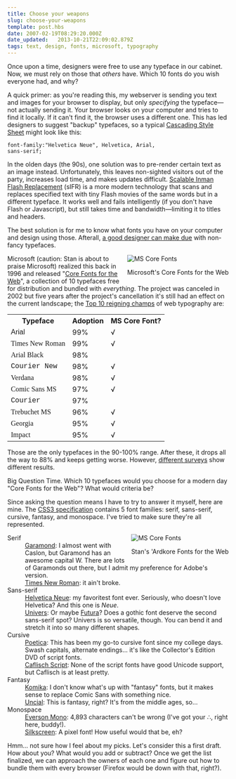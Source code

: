```yaml
---
title: Choose your weapons
slug: choose-your-weapons
template: post.hbs
date: 2007-02-19T08:29:20.000Z
date_updated:   2013-10-21T22:09:02.879Z
tags: text, design, fonts, microsoft, typography
---
```


Once upon a time, designers were free to use any typeface in our cabinet. Now, we must rely on those that <em>others</em> have. Which 10 fonts do you wish everyone had, and why?<!--more-->

A quick primer: as you're reading this, my webserver is sending you text and images for your browser to display, but only <em>specifying</em> the typeface&mdash;not actually sending it. Your browser looks on your computer and tries to find it locally. If it can't find it, the browser uses a different one. This has led designers to suggest "backup" typefaces, so a typical <a href="http://www.w3.org/Style/CSS/" title="CSS from the W3C">Cascading Style Sheet</a> might look like this:

<code>font-family:"Helvetica Neue", Helvetica, Arial, sans-serif;</code>

In the olden days (the 90s), one solution was to pre-render certain text as an image instead. Unfortunately, this leaves non-sighted visitors out of the party, increases load time, and makes updates difficult. <a href="http://www.mikeindustries.com/sifr/" title="sIFR from Mike Davidson">Scalable Inman Flash Replacement</a> (sIFR) is a more modern technology that scans and replaces specified text with tiny Flash movies of the same words but in a different typeface. It works well and fails intelligently (if you don't have Flash or Javascript), but still takes time and bandwidth&mdash;limiting it to titles and headers.

The best solution is for me to know what fonts you have on your computer and design using those. Afterall, <a href="http://www.informationarchitects.jp/the-web-is-all-about-typography-period" title="iA's now famous 'Web Design is 95% Typography">a good designer can make due</a> with non-fancy typefaces.

<div class="pullquote" style="float:right;"><img class="content" src="/wp-content/uploads/2007/02/mscorefonts.jpg" alt="MS Core Fonts"/><p class="small">Microsoft's Core Fonts for the Web</p></div>

Microsoft (caution: Stan is about to praise Microsoft) realized this back in 1996 and released "<a href="http://en.wikipedia.org/wiki/Core_fonts_for_the_Web" title="Core fonts for the web on Wikipedia">Core Fonts for the Web</a>", a collection of 10 typefaces free for distribution and bundled with <em>everything</em>. The project was canceled in 2002 but five years after the project's cancellation it's still had an effect on the current landscape; the <a href="http://www.visibone.com/font/FontResults.html" title="According to a Visibone survey...">Top 10 reigning champs</a> of web typography are:

<table style="width:100%;">
<tr><th>Typeface</th><th>Adoption</th><th>MS Core Font?</th></tr>
<tr><td style="font-family:Arial;">Arial</td><td>99%</td><td>√</td></tr>
<tr><td style="font-family:Times New Roman;">Times New Roman</td><td>99%</td><td>√</td></tr>
<tr><td style="font-family:Arial Black;">Arial Black</td><td>98%</td><td></td></tr>
<tr><td style="font-family:Courier New;">Courier New</td><td>98%</td><td>√</td></tr>
<tr><td style="font-family:Verdana;">Verdana</td><td>98%</td><td>√</td></tr>
<tr><td style="font-family:Comic Sans MS;">Comic Sans MS</td><td>97%</td><td>√</td></tr>
<tr><td style="font-family:Courier;">Courier</td><td>97%</td><td></td></tr>
<tr><td style="font-family:Trebuchet MS;">Trebuchet MS</td><td>96%</td><td>√</td></tr>
<tr><td style="font-family:Georgia;">Georgia</td><td>95%</td><td>√</td></tr>
<tr><td style="font-family:Impact;">Impact</td><td>95%</td><td>√</td></tr>
</table>
Those are the only typefaces in the 90-100% range. After these, it drops all the way to 88% and keeps getting worse. However, <a href="http://www.codestyle.org/css/font-family/sampler-CombinedResults.shtml" title="Codestyle's Combined Results">different surveys</a> show different results.

Big Question Time. Which 10 typefaces would you choose for a modern day "Core Fonts for the Web"? What would criteria be?

Since asking the question means I have to try to answer it myself, here are mine. The <a href="http://www.w3.org/TR/css3-fonts/#generic-font-families" title="More W3C anyone?">CSS3 specification</a> contains 5 font families: serif, sans-serif, cursive, fantasy, and monospace. I've tried to make sure they're all represented.

<div class="pullquote" style="float:right;"><img class="content" src="/wp-content/uploads/2007/02/stancorefonts.jpg" alt="MS Core Fonts"/><p class="small">Stan's 'Ardkore Fonts for the Web</p></div>

<dl>
<dt>Serif</dt>
<dd><a href="http://www.adobe.com/type/browser/P/P_1703.html" title="The 'Pro' is owned by Adobe">Garamond</a>: I almost went with Caslon, but Garamond has an awesome capital W. There are lots of Garamonds out there, but I admit my preference for Adobe's version.</dd>
<dd><a href="http://www.microsoft.com/typography/fonts/font.aspx?FID=9&FNAME=Times%20New%20Roman" title="Designed for The Times, no less">Times New Roman</a>: it ain't broke.</dd>
<dt>Sans-serif</dt>
<dd><a href="http://www.linotype.com/1266/neuehelvetica-family.html" title="Linotype.com">Helvetica Neue</a>: my favoritest font ever. Seriously, who doesn't love Helvetica? And this one is <em>Neue</em>.</dd>
<dd><a href="http://www.linotype.com/1828/univers.html" title="Linotype.com">Univers</a>: Or maybe <a href="http://www.linotype.com/472/futura-family.html" title="More Linotype.com">Futura</a>? Does a gothic font deserve the second sans-serif spot? Univers is so versatile, though. You can bend it and stretch it into so many different shapes.</dd>
<dt>Cursive</dt>
<dd><a href="http://www.linotype.com/1351/poetica-family.html" title="Linotype.com">Poetica</a>: This has been my go-to cursive font since my college days. Swash capitals, alternate endings... it's like the Collector's Edition DVD of script fonts.</dd>
<dd><a href="http://www.adobe.com/type/browser/P/P_1725.html" title="Crap, Adobe owns it?">Caflisch Script</a>: None of the script fonts have good Unicode support, but Caflisch is at least pretty.</dd>
<dt>Fantasy</dt>
<dd><a href="http://apostrophiclab.pedroreina.net/" title="Apostrophic Labs, sort  of">Komika</a>: I don't know what's up with "fantasy" fonts, but it makes sense to replace Comic Sans with something nice.</dd>
<dd><a href="http://en.wikipedia.org/wiki/Uncial" title="Uncial on Wikipedia">Uncial</a>: This is fantasy, right? It's from the middle ages, so...</dd>
<dt>Monospace</dt>
<dd><a href="http://www.evertype.com/emono/" title="EverType.com">Everson Mono</a>: 4,893 characters can't be wrong (I've got your &there4;, right here, buddy!).</dd>
<dd><a href="http://www.0sil8.com/episodes/silkscreen/index.html" title="0sil8.com">Silkscreen</a>: A pixel font! How useful would that be, eh?</dd>
</dl>

Hmm... not sure how I feel about my picks. Let's consider this a first draft. How about you? What would you add or subtract? Once we get the list finalized, we can approach the owners of each one and figure out how to bundle them with every browser (Firefox would be down with that, right?).
